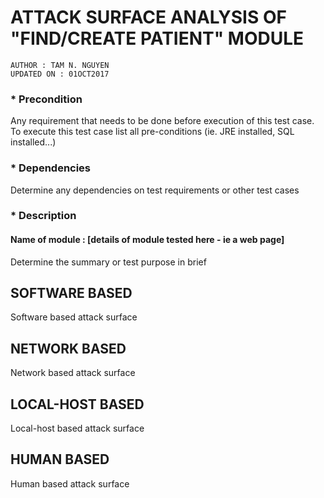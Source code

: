 # ATTACK SURFACE ANALYSIS OF "FIND/CREATE PATIENT" MODULE

`AUTHOR : TAM N. NGUYEN` <br/>
`UPDATED ON : 01OCT2017` <br/>

### * Precondition
Any requirement that needs to be done before execution of this test case. To execute this test case list all pre-conditions (ie. JRE installed, SQL installed...)

### * Dependencies
Determine any dependencies on test requirements or other test cases

### * Description
#### Name of module : [details of module tested here - ie a web page]
Determine the summary or test purpose in brief

## SOFTWARE BASED
Software based attack surface



## NETWORK BASED
Network based attack surface



## LOCAL-HOST BASED
Local-host based attack surface



## HUMAN BASED
Human based attack surface
